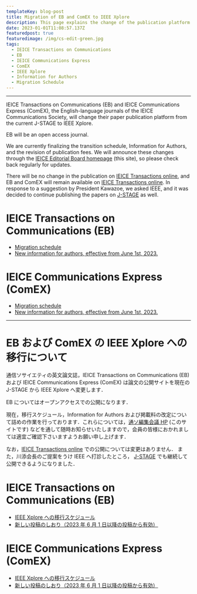 ```yaml
---
templateKey: blog-post
title: Migration of EB and ComEX to IEEE Xplore
description: This page explains the change of the publication platform of two IEICE English-language journals, EB and ComEX, from the current J-STAGE to IEEE Xplore.
date: 2023-01-01T11:08:57.137Z
featuredpost: true
featuredimage: /img/cs-edit-green.jpg
tags:
  - IEICE Transactions on Communications
  - EB
  - IEICE Communications Express
  - ComEX
  - IEEE Xplore
  - Information for Authors
  - Migration Schedule
---
```


---

IEICE Transactions on Communications (EB) and IEICE Communications Express (ComEX), the English-language journals of the IEICE Communications Society, will change their paper publication platform from the current J-STAGE to IEEE Xplore.

EB will be an open access journal.

We are currently finalizing the transition schedule, Information for Authors, and the revision of publication fees. We will announce these changes through the [IEICE Editorial Board homepage](https://www.ieice.org/cs/cs-edit/en/) (this site), so please check back regularly for updates.

There will be no change in the publication on [IEICE Transactions online](https://search.ieice.org/bin/index.php?category=B&lang=E&curr=1), and EB and ComEX will remain available on [IEICE Transactions online](https://search.ieice.org/bin/index.php?category=B&lang=E&curr=1).
In response to a suggestion by President Kawazoe, we asked IEEE, and it was decided to continue publishing the papers on [J-STAGE](https://www.jstage.jst.go.jp/browse/transcom) as well.

# IEICE Transactions on Communications (EB)

- [Migration schedule](/xplore/EB-Migration-Schedule)
- [New information for authors, effective from June 1st, 2023.](/xplore/EB-Information-for-Authors/)

# IEICE Communications Express (ComEX)

- [Migration schedule](/xplore/ComEX-Migration-Schedule)
- [New information for authors, effective from June 1st, 2023.](/xplore/ComEX-Information-for-Authors/)

---

# EB および ComEX の IEEE Xplore への移行について

通信ソサイエティの英文論文誌，IEICE Transactions on Communications (EB) および IEICE Communications Express (ComEX) は論文の公開サイトを現在の J-STAGE から IEEE Xplore へ変更します．

EB についてはオープンアクセスでの公開になります．

現在，移行スケジュール，Information for Authors および掲載料の改定について詰めの作業を行っております．これらについては，[通ソ編集会議 HP](https://www.ieice.org/cs/cs-edit/en/) (このサイトです) などを通して随時お知らせいたしますので，会員の皆様におかれましては適宜ご確認下さいますようお願い申し上げます．

なお，[IEICE Transactions online](https://www.ieice.org/jpn_r/transactions/transactions_online/index.html) での公開については変更はありません．
また，川添会長のご提案をうけ IEEE へ打診したところ， [J-STAGE](https://www.jstage.jst.go.jp/browse/transcom) でも継続して公開できるようになりました．

# IEICE Transactions on Communications (EB)

- [IEEE Xplore への移行スケジュール](/xplore/EB-Migration-Schedule/)
- [新しい投稿のしおり（2023 年 6 月 1 日以降の投稿から有効）](/xplore/EB-Information-for-Authors/)

# IEICE Communications Express (ComEX)

- [IEEE Xplore への移行スケジュール](/xplore/ComEX-Migration-Schedule/)
- [新しい投稿のしおり（2023 年 6 月 1 日以降の投稿から有効）](/xplore/ComEX-Information-for-Authors/)
